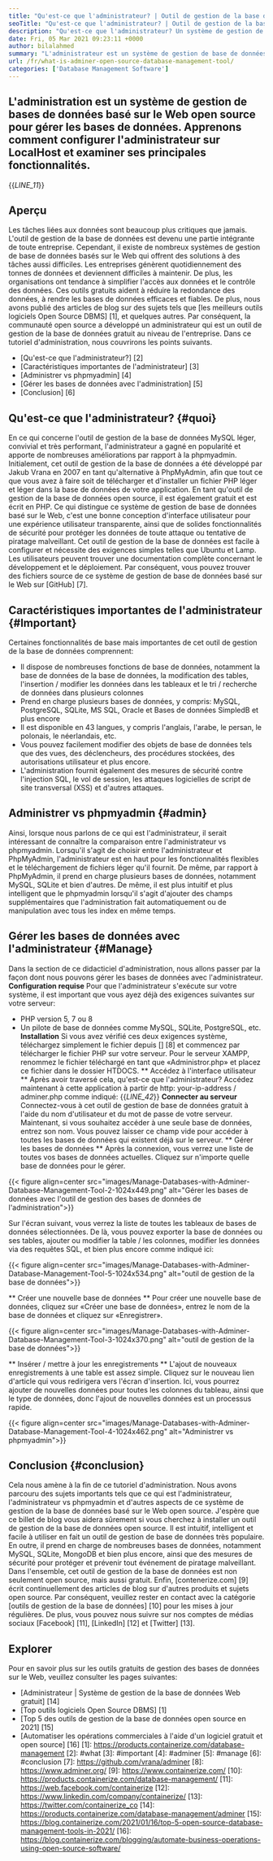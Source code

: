 ```yaml
---
title: "Qu'est-ce que l'administrateur? | Outil de gestion de la base de données open source" 
seoTitle: "Qu'est-ce que l'administrateur? | Outil de gestion de la base de données open source" 
description: "Qu'est-ce que l'administrateur? Un système de gestion de base de données basé sur le Web avec une interface adaptée aux développeurs. Discutons de la façon de gérer les bases de données avec un administrateur open source." 
date: Fri, 05 Mar 2021 09:23:11 +0000
author: bilalahmed
summary: "L'administrateur est un système de gestion de base de données sur le Web open source pour gérer les bases de données. Apprenons comment configurer l'administrateur sur LocalHost et examiner ses principales fonctionnalités." 
url: /fr/what-is-adminer-open-source-database-management-tool/
categories: ['Database Management Software']
---
```


## L'administration est un système de gestion de bases de données basé sur le Web open source pour gérer les bases de données. Apprenons comment configurer l'administrateur sur LocalHost et examiner ses principales fonctionnalités.
{{_LINE_11_}}

## Aperçu
Les tâches liées aux données sont beaucoup plus critiques que jamais. L'outil de gestion de la base de données est devenu une partie intégrante de toute entreprise. Cependant, il existe de nombreux systèmes de gestion de base de données basés sur le Web qui offrent des solutions à des tâches aussi difficiles. Les entreprises génèrent quotidiennement des tonnes de données et deviennent difficiles à maintenir. De plus, les organisations ont tendance à simplifier l'accès aux données et le contrôle des données. Ces outils gratuits aident à réduire la redondance des données, à rendre les bases de données efficaces et fiables. De plus, nous avons publié des articles de blog sur des sujets tels que [les meilleurs outils logiciels Open Source DBMS] [1], et quelques autres.
Par conséquent, la communauté open source a développé un administrateur qui est un outil de gestion de la base de données gratuit au niveau de l'entreprise. Dans ce tutoriel d'administration, nous couvrirons les points suivants.
  * [Qu'est-ce que l'administrateur?] [2]
  * [Caractéristiques importantes de l'administrateur] [3]
  * [Administrer vs phpmyadmin] [4]
  * [Gérer les bases de données avec l'administration] [5]
  * [Conclusion] [6]

## Qu'est-ce que l'administrateur? {#quoi}
En ce qui concerne l'outil de gestion de la base de données MySQL léger, convivial et très performant, l'administrateur a gagné en popularité et apporte de nombreuses améliorations par rapport à la phpmyadmin. Initialement, cet outil de gestion de la base de données a été développé par Jakub Vrana en 2007 en tant qu'alternative à PhpMyAdmin, afin que tout ce que vous avez à faire soit de télécharger et d'installer un fichier PHP léger et léger dans la base de données de votre application.
En tant qu'outil de gestion de la base de données open source, il est également gratuit et est écrit en PHP. Ce qui distingue ce système de gestion de base de données basé sur le Web, c'est une bonne conception d'interface utilisateur pour une expérience utilisateur transparente, ainsi que de solides fonctionnalités de sécurité pour protéger les données de toute attaque ou tentative de piratage malveillant. Cet outil de gestion de la base de données est facile à configurer et nécessite des exigences simples telles que Ubuntu et Lamp. Les utilisateurs peuvent trouver une documentation complète concernant le développement et le déploiement. Par conséquent, vous pouvez trouver des fichiers source de ce système de gestion de base de données basé sur le Web sur [GitHub] [7].

## Caractéristiques importantes de l'administrateur {#Important}
Certaines fonctionnalités de base mais importantes de cet outil de gestion de la base de données comprennent:
  * Il dispose de nombreuses fonctions de base de données, notamment la base de données de la base de données, la modification des tables, l'insertion / modifier les données dans les tableaux et le tri / recherche de données dans plusieurs colonnes
  * Prend en charge plusieurs bases de données, y compris: MySQL, PostgreSQL, SQLite, MS SQL, Oracle et Bases de données SimpledB et plus encore
  * Il est disponible en 43 langues, y compris l'anglais, l'arabe, le persan, le polonais, le néerlandais, etc.
  * Vous pouvez facilement modifier des objets de base de données tels que des vues, des déclencheurs, des procédures stockées, des autorisations utilisateur et plus encore.
  * L'administration fournit également des mesures de sécurité contre l'injection SQL, le vol de session, les attaques logicielles de script de site transversal (XSS) et d'autres attaques.

## Administrer vs phpmyadmin {#admin}
Ainsi, lorsque nous parlons de ce qui est l'administrateur, il serait intéressant de connaître la comparaison entre l'administrateur vs phpmyadmin. Lorsqu'il s'agit de choisir entre l'administrateur et PhpMyAdmin, l'administrateur est en haut pour les fonctionnalités flexibles et le téléchargement de fichiers léger qu'il fournit. De même, par rapport à PhpMyAdmin, il prend en charge plusieurs bases de données, notamment MySQL, SQLite et bien d'autres. De même, il est plus intuitif et plus intelligent que le phpmyadmin lorsqu'il s'agit d'ajouter des champs supplémentaires que l'administration fait automatiquement ou de manipulation avec tous les index en même temps.

## Gérer les bases de données avec l'administrateur {#Manage}
Dans la section de ce didacticiel d'administration, nous allons passer par la façon dont nous pouvons gérer les bases de données avec l'administrateur.
**Configuration requise**
Pour que l'administrateur s'exécute sur votre système, il est important que vous ayez déjà des exigences suivantes sur votre serveur:
  * PHP version 5, 7 ou 8
  * Un pilote de base de données comme MySQL, SQLite, PostgreSQL, etc.
**Installation**
Si vous avez vérifié ces deux exigences système, téléchargez simplement le fichier depuis [] [8] et commencez par télécharger le fichier PHP sur votre serveur. Pour le serveur XAMPP, renommez le fichier téléchargé en tant que «Administror.php» et placez ce fichier dans le dossier HTDOCS.
** Accédez à l'interface utilisateur **
Après avoir traversé cela, qu'est-ce que l'administrateur? Accédez maintenant à cette application à partir de http: your-ip-address / adminer.php comme indiqué:
{{_LINE_42_}}
**Connecter au serveur**
Connectez-vous à cet outil de gestion de base de données gratuit à l'aide du nom d'utilisateur et du mot de passe de votre serveur. Maintenant, si vous souhaitez accéder à une seule base de données, entrez son nom. Vous pouvez laisser ce champ vide pour accéder à toutes les bases de données qui existent déjà sur le serveur.
** Gérer les bases de données **
Après la connexion, vous verrez une liste de toutes vos bases de données actuelles. Cliquez sur n'importe quelle base de données pour le gérer.

{{< figure align=center src="images/Manage-Databases-with-Adminer-Database-Management-Tool-2-1024x449.png" alt="Gérer les bases de données avec l'outil de gestion des bases de données de l'administration">}}

Sur l'écran suivant, vous verrez la liste de toutes les tableaux de bases de données sélectionnées. De là, vous pouvez exporter la base de données ou ses tables, ajouter ou modifier la table / les colonnes, modifier les données via des requêtes SQL, et bien plus encore comme indiqué ici:

{{< figure align=center src="images/Manage-Databases-with-Adminer-Database-Management-Tool-5-1024x534.png" alt="outil de gestion de la base de données">}}

** Créer une nouvelle base de données **
Pour créer une nouvelle base de données, cliquez sur «Créer une base de données», entrez le nom de la base de données et cliquez sur «Enregistrer».

{{< figure align=center src="images/Manage-Databases-with-Adminer-Database-Management-Tool-3-1024x370.png" alt="outil de gestion de la base de données">}}

** Insérer / mettre à jour les enregistrements **
L'ajout de nouveaux enregistrements à une table est assez simple. Cliquez sur le nouveau lien d'article qui vous redirigera vers l'écran d'insertion. Ici, vous pourrez ajouter de nouvelles données pour toutes les colonnes du tableau, ainsi que le type de données, donc l'ajout de nouvelles données est un processus rapide.

{{< figure align=center src="images/Manage-Databases-with-Adminer-Database-Management-Tool-4-1024x462.png" alt="Administrer vs phpmyadmin">}}


## Conclusion {#conclusion}
Cela nous amène à la fin de ce tutoriel d'administration. Nous avons parcouru des sujets importants tels que ce qui est l'administrateur, l'administrateur vs phpmyadmin et d'autres aspects de ce système de gestion de la base de données basé sur le Web open source. J'espère que ce billet de blog vous aidera sûrement si vous cherchez à installer un outil de gestion de la base de données open source. Il est intuitif, intelligent et facile à utiliser en fait un outil de gestion de base de données très populaire. En outre, il prend en charge de nombreuses bases de données, notamment MySQL, SQLite, MongoDB et bien plus encore, ainsi que des mesures de sécurité pour protéger et prévenir tout événement de piratage malveillant. Dans l'ensemble, cet outil de gestion de la base de données est non seulement open source, mais aussi gratuit.
Enfin, [contenerize.com] [9] écrit continuellement des articles de blog sur d'autres produits et sujets open source. Par conséquent, veuillez rester en contact avec la catégorie [outils de gestion de la base de données] [10] pour les mises à jour régulières. De plus, vous pouvez nous suivre sur nos comptes de médias sociaux [Facebook] [11], [LinkedIn] [12] et [Twitter] [13].

## Explorer
Pour en savoir plus sur les outils gratuits de gestion des bases de données sur le Web, veuillez consulter les pages suivantes:
  * [Administrateur | Système de gestion de la base de données Web gratuit] [14]
  * [Top outils logiciels Open Source DBMS] [1]
  * [Top 5 des outils de gestion de la base de données open source en 2021] [15]
  * [Automatiser les opérations commerciales à l'aide d'un logiciel gratuit et open source] [16]
[1]: https://products.containerize.com/database-management
[2]: #what
[3]: #important
[4]: #adminer
[5]: #manage
[6]: #conclusion
[7]: https://github.com/vrana/adminer
[8]: https://www.adminer.org/
[9]: https://www.containerize.com/
[10]: https://products.containerize.com/database-management/
[11]: https://web.facebook.com/containerize
[12]: https://www.linkedin.com/company/containerize/
[13]: https://twitter.com/containerize_co
[14]: https://products.containerize.com/database-management/adminer
[15]: https://blog.containerize.com/2021/01/16/top-5-open-source-database-management-tools-in-2021/
[16]: https://blog.containerize.com/blogging/automate-business-operations-using-open-source-software/

